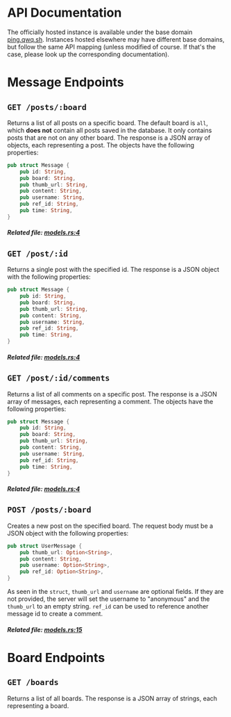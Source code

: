 # API Documentation
The officially hosted instance is available under the base domain [ping.qwq.sh](https://ping.qwq.sh). Instances hosted elsewhere may have different base domains, but follow the same API mapping (unless modified of course. If that's the case, please look up the corresponding documentation).

# Message Endpoints
## `GET /posts/:board`
Returns a list of all posts on a specific board. The default board is `all`, which **does not** contain all posts saved in the database. It only contains posts that are not on any other board. The response is a JSON array of objects, each representing a post. The objects have the following properties:
```rs
pub struct Message {
    pub id: String,
    pub board: String,
    pub thumb_url: String,
    pub content: String,
    pub username: String,
    pub ref_id: String,
    pub time: String,
}
```
##### Related file: [models.rs:4](./src/models.rs#L4)

## `GET /post/:id`
Returns a single post with the specified id. The response is a JSON object with the following properties:
```rs
pub struct Message {
    pub id: String,
    pub board: String,
    pub thumb_url: String,
    pub content: String,
    pub username: String,
    pub ref_id: String,
    pub time: String,
}
```
##### Related file: [models.rs:4](./src/models.rs#L4)

## `GET /post/:id/comments`
Returns a list of all comments on a specific post. The response is a JSON array of messages, each representing a comment. The objects have the following properties:
```rs
pub struct Message {
    pub id: String,
    pub board: String,
    pub thumb_url: String,
    pub content: String,
    pub username: String,
    pub ref_id: String,
    pub time: String,
}
```
##### Related file: [models.rs:4](./src/models.rs#L4)

## `POST /posts/:board`
Creates a new post on the specified board. The request body must be a JSON object with the following properties:
```rs
pub struct UserMessage {
    pub thumb_url: Option<String>,
    pub content: String,
    pub username: Option<String>,
    pub ref_id: Option<String>,
}
```
As seen in the `struct`, `thumb_url` and `username` are optional fields. If they are not provided, the server will set the username to "anonymous" and the `thumb_url` to an empty string.
`ref_id` can be used to reference another message id to create a comment.
##### Related file: [models.rs:15](./src/models.rs#L15)

# Board Endpoints
## `GET /boards`
Returns a list of all boards. The response is a JSON array of strings, each representing a board.

